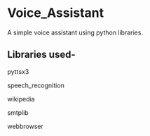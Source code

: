 # Voice_Assistant
A simple voice assistant using python libraries.
## Libraries used-
pyttsx3

speech_recognition

wikipedia

smtplib

webbrowser
